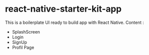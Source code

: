 # react-native-starter-kit-app
This is a boilerplate UI ready to build app with React Native. 
Content :
- SplashScreen
- Login
- SignUp
- Profil Page
  
